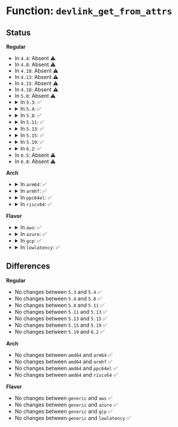 # Function: <code>devlink_get_from_attrs</code>

## Status
<b>Regular</b>
<ul>
<li>
In <code>4.4</code>: Absent ⚠️
</li>
<li>
In <code>4.8</code>: Absent ⚠️
</li>
<li>
In <code>4.10</code>: Absent ⚠️
</li>
<li>
In <code>4.13</code>: Absent ⚠️
</li>
<li>
In <code>4.15</code>: Absent ⚠️
</li>
<li>
In <code>4.18</code>: Absent ⚠️
</li>
<li>
In <code>5.0</code>: Absent ⚠️
</li>
<li>
<details>
<summary>In <code>5.3</code>: ✅</summary>

```c
struct devlink *devlink_get_from_attrs(struct net *net, struct nlattr **attrs);
```

**Collision:** Unique Static

**Inline:** No

**Transformation:** False

**Instances:**

```
In net/core/devlink.c (ffffffff81946970)
Location: net/core/devlink.c:105
Inline: False
Direct callers:
  - net/core/devlink.c:devlink_nl_cmd_health_reporter_dump_get_dumpit
  - net/core/devlink.c:devlink_nl_cmd_region_read_dumpit
  - net/core/devlink.c:devlink_nl_post_doit
  - net/core/devlink.c:devlink_nl_pre_doit
```
**Symbols:**

```
ffffffff81946970-ffffffff81946a27: devlink_get_from_attrs (STB_LOCAL)
```
</details>
</li>
<li>
<details>
<summary>In <code>5.4</code>: ✅</summary>

```c
struct devlink *devlink_get_from_attrs(struct net *net, struct nlattr **attrs);
```

**Collision:** Unique Static

**Inline:** No

**Transformation:** False

**Instances:**

```
In net/core/devlink.c (ffffffff8197b770)
Location: net/core/devlink.c:108
Inline: False
Direct callers:
  - net/core/devlink.c:devlink_nl_cmd_health_reporter_dump_get_dumpit
  - net/core/devlink.c:devlink_nl_cmd_region_read_dumpit
  - net/core/devlink.c:devlink_nl_post_doit
  - net/core/devlink.c:devlink_nl_pre_doit
```
**Symbols:**

```
ffffffff8197b770-ffffffff8197b827: devlink_get_from_attrs (STB_LOCAL)
```
</details>
</li>
<li>
<details>
<summary>In <code>5.8</code>: ✅</summary>

```c
struct devlink *devlink_get_from_attrs(struct net *net, struct nlattr **attrs);
```

**Collision:** Unique Static

**Inline:** No

**Transformation:** False

**Instances:**

```
In net/core/devlink.c (ffffffff81a50e30)
Location: net/core/devlink.c:117
Inline: False
Direct callers:
  - net/core/devlink.c:devlink_nl_cmd_health_reporter_dump_get_dumpit
  - net/core/devlink.c:devlink_nl_cmd_region_read_dumpit
  - net/core/devlink.c:devlink_nl_post_doit
  - net/core/devlink.c:devlink_nl_pre_doit
```
**Symbols:**

```
ffffffff81a50e30-ffffffff81a50ee7: devlink_get_from_attrs (STB_LOCAL)
```
</details>
</li>
<li>
<details>
<summary>In <code>5.11</code>: ✅</summary>

```c
struct devlink *devlink_get_from_attrs(struct net *net, struct nlattr **attrs);
```

**Collision:** Unique Static

**Inline:** No

**Transformation:** False

**Instances:**

```
In net/core/devlink.c (ffffffff81a57140)
Location: net/core/devlink.c:121
Inline: False
Direct callers:
  - net/core/devlink.c:devlink_nl_cmd_health_reporter_dump_get_dumpit
  - net/core/devlink.c:devlink_nl_cmd_region_read_dumpit
  - net/core/devlink.c:devlink_nl_pre_doit
```
**Symbols:**

```
ffffffff81a57140-ffffffff81a571f7: devlink_get_from_attrs (STB_LOCAL)
```
</details>
</li>
<li>
<details>
<summary>In <code>5.13</code>: ✅</summary>

```c
struct devlink *devlink_get_from_attrs(struct net *net, struct nlattr **attrs);
```

**Collision:** Unique Static

**Inline:** No

**Transformation:** False

**Instances:**

```
In net/core/devlink.c (ffffffff81a39fa0)
Location: net/core/devlink.c:124
Inline: False
Direct callers:
  - net/core/devlink.c:devlink_nl_cmd_health_reporter_dump_get_dumpit
  - net/core/devlink.c:devlink_nl_cmd_region_read_dumpit
  - net/core/devlink.c:devlink_nl_pre_doit
```
**Symbols:**

```
ffffffff81a39fa0-ffffffff81a3a057: devlink_get_from_attrs (STB_LOCAL)
```
</details>
</li>
<li>
<details>
<summary>In <code>5.15</code>: ✅</summary>

```c
struct devlink *devlink_get_from_attrs(struct net *net, struct nlattr **attrs);
```

**Collision:** Unique Static

**Inline:** No

**Transformation:** False

**Instances:**

```
In net/core/devlink.c (ffffffff81af23a0)
Location: net/core/devlink.c:123
Inline: False
Direct callers:
  - net/core/devlink.c:devlink_nl_cmd_health_reporter_dump_get_dumpit
  - net/core/devlink.c:devlink_nl_cmd_region_read_dumpit
  - net/core/devlink.c:devlink_nl_pre_doit
```
**Symbols:**

```
ffffffff81af23a0-ffffffff81af24e4: devlink_get_from_attrs (STB_LOCAL)
```
</details>
</li>
<li>
<details>
<summary>In <code>5.19</code>: ✅</summary>

```c
struct devlink *devlink_get_from_attrs(struct net *net, struct nlattr **attrs);
```

**Collision:** Unique Static

**Inline:** No

**Transformation:** False

**Instances:**

```
In net/core/devlink.c (ffffffff81c87210)
Location: net/core/devlink.c:274
Inline: False
Direct callers:
  - net/core/devlink.c:devlink_nl_cmd_health_reporter_dump_get_dumpit
  - net/core/devlink.c:devlink_nl_cmd_region_read_dumpit
  - net/core/devlink.c:devlink_nl_pre_doit
```
**Symbols:**

```
ffffffff81c87210-ffffffff81c87340: devlink_get_from_attrs (STB_LOCAL)
```
</details>
</li>
<li>
<details>
<summary>In <code>6.2</code>: ✅</summary>

```c
struct devlink *devlink_get_from_attrs(struct net *net, struct nlattr **attrs);
```

**Collision:** Unique Static

**Inline:** No

**Transformation:** False

**Instances:**

```
In net/core/devlink.c (ffffffff81e43280)
Location: net/core/devlink.c:356
Inline: False
Direct callers:
  - net/core/devlink.c:devlink_nl_cmd_health_reporter_dump_get_dumpit
  - net/core/devlink.c:devlink_nl_cmd_region_read_dumpit
  - net/core/devlink.c:devlink_nl_pre_doit
```
**Symbols:**

```
ffffffff81e43280-ffffffff81e43376: devlink_get_from_attrs (STB_LOCAL)
```
</details>
</li>
<li>
In <code>6.5</code>: Absent ⚠️
</li>
<li>
In <code>6.8</code>: Absent ⚠️
</li>
</ul>
<b>Arch</b>
<ul>
<li>
<details>
<summary>In <code>arm64</code>: ✅</summary>

```c
struct devlink *devlink_get_from_attrs(struct net *net, struct nlattr **attrs);
```

**Collision:** Unique Static

**Inline:** No

**Transformation:** False

**Instances:**

```
In net/core/devlink.c (ffff800010c230b0)
Location: net/core/devlink.c:108
Inline: False
Direct callers:
  - net/core/devlink.c:devlink_nl_cmd_health_reporter_dump_get_dumpit
  - net/core/devlink.c:devlink_nl_cmd_region_read_dumpit
  - net/core/devlink.c:devlink_nl_post_doit
  - net/core/devlink.c:devlink_nl_pre_doit
```
**Symbols:**

```
ffff800010c230b0-ffff800010c23180: devlink_get_from_attrs (STB_LOCAL)
```
</details>
</li>
<li>
<details>
<summary>In <code>armhf</code>: ✅</summary>

```c
struct devlink *devlink_get_from_attrs(struct net *net, struct nlattr **attrs);
```

**Collision:** Unique Static

**Inline:** No

**Transformation:** False

**Instances:**

```
In net/core/devlink.c (c0d3a6f0)
Location: net/core/devlink.c:108
Inline: False
Direct callers:
  - net/core/devlink.c:devlink_nl_cmd_health_reporter_dump_get_dumpit
  - net/core/devlink.c:devlink_nl_cmd_region_read_dumpit
  - net/core/devlink.c:devlink_nl_post_doit
  - net/core/devlink.c:devlink_nl_pre_doit
```
**Symbols:**

```
c0d3a6f0-c0d3a7a4: devlink_get_from_attrs (STB_LOCAL)
```
</details>
</li>
<li>
<details>
<summary>In <code>ppc64el</code>: ✅</summary>

```c
struct devlink *devlink_get_from_attrs(struct net *net, struct nlattr **attrs);
```

**Collision:** Unique Static

**Inline:** No

**Transformation:** False

**Instances:**

```
In net/core/devlink.c (c000000000d15fc0)
Location: net/core/devlink.c:108
Inline: False
Direct callers:
  - net/core/devlink.c:devlink_nl_cmd_health_reporter_dump_get_dumpit
  - net/core/devlink.c:devlink_nl_cmd_region_read_dumpit
  - net/core/devlink.c:devlink_nl_post_doit
  - net/core/devlink.c:devlink_nl_pre_doit
```
**Symbols:**

```
c000000000d15fc0-c000000000d163f0: devlink_get_from_attrs (STB_LOCAL)
```
</details>
</li>
<li>
<details>
<summary>In <code>riscv64</code>: ✅</summary>

```c
struct devlink *devlink_get_from_attrs(struct net *net, struct nlattr **attrs);
```

**Collision:** Unique Static

**Inline:** No

**Transformation:** False

**Instances:**

```
In net/core/devlink.c (ffffffe00079b998)
Location: net/core/devlink.c:108
Inline: False
Direct callers:
  - net/core/devlink.c:devlink_nl_cmd_health_reporter_dump_get_dumpit
  - net/core/devlink.c:devlink_nl_cmd_region_read_dumpit
  - net/core/devlink.c:devlink_nl_post_doit
  - net/core/devlink.c:devlink_nl_pre_doit
```
**Symbols:**

```
ffffffe00079b998-ffffffe00079ba32: devlink_get_from_attrs (STB_LOCAL)
```
</details>
</li>
</ul>
<b>Flavor</b>
<ul>
<li>
<details>
<summary>In <code>aws</code>: ✅</summary>

```c
struct devlink *devlink_get_from_attrs(struct net *net, struct nlattr **attrs);
```

**Collision:** Unique Static

**Inline:** No

**Transformation:** False

**Instances:**

```
In net/core/devlink.c (ffffffff8191b5e0)
Location: net/core/devlink.c:108
Inline: False
Direct callers:
  - net/core/devlink.c:devlink_nl_cmd_health_reporter_dump_get_dumpit
  - net/core/devlink.c:devlink_nl_cmd_region_read_dumpit
  - net/core/devlink.c:devlink_nl_post_doit
  - net/core/devlink.c:devlink_nl_pre_doit
```
**Symbols:**

```
ffffffff8191b5e0-ffffffff8191b697: devlink_get_from_attrs (STB_LOCAL)
```
</details>
</li>
<li>
<details>
<summary>In <code>azure</code>: ✅</summary>

```c
struct devlink *devlink_get_from_attrs(struct net *net, struct nlattr **attrs);
```

**Collision:** Unique Static

**Inline:** No

**Transformation:** False

**Instances:**

```
In net/core/devlink.c (ffffffff818d5390)
Location: net/core/devlink.c:108
Inline: False
Direct callers:
  - net/core/devlink.c:devlink_nl_cmd_health_reporter_dump_get_dumpit
  - net/core/devlink.c:devlink_nl_cmd_region_read_dumpit
  - net/core/devlink.c:devlink_nl_post_doit
  - net/core/devlink.c:devlink_nl_pre_doit
```
**Symbols:**

```
ffffffff818d5390-ffffffff818d5447: devlink_get_from_attrs (STB_LOCAL)
```
</details>
</li>
<li>
<details>
<summary>In <code>gcp</code>: ✅</summary>

```c
struct devlink *devlink_get_from_attrs(struct net *net, struct nlattr **attrs);
```

**Collision:** Unique Static

**Inline:** No

**Transformation:** False

**Instances:**

```
In net/core/devlink.c (ffffffff8196c770)
Location: net/core/devlink.c:108
Inline: False
Direct callers:
  - net/core/devlink.c:devlink_nl_cmd_health_reporter_dump_get_dumpit
  - net/core/devlink.c:devlink_nl_cmd_region_read_dumpit
  - net/core/devlink.c:devlink_nl_post_doit
  - net/core/devlink.c:devlink_nl_pre_doit
```
**Symbols:**

```
ffffffff8196c770-ffffffff8196c827: devlink_get_from_attrs (STB_LOCAL)
```
</details>
</li>
<li>
<details>
<summary>In <code>lowlatency</code>: ✅</summary>

```c
struct devlink *devlink_get_from_attrs(struct net *net, struct nlattr **attrs);
```

**Collision:** Unique Static

**Inline:** No

**Transformation:** False

**Instances:**

```
In net/core/devlink.c (ffffffff8198ebf0)
Location: net/core/devlink.c:108
Inline: False
Direct callers:
  - net/core/devlink.c:devlink_nl_cmd_health_reporter_dump_get_dumpit
  - net/core/devlink.c:devlink_nl_cmd_region_read_dumpit
  - net/core/devlink.c:devlink_nl_post_doit
  - net/core/devlink.c:devlink_nl_pre_doit
```
**Symbols:**

```
ffffffff8198ebf0-ffffffff8198eca7: devlink_get_from_attrs (STB_LOCAL)
```
</details>
</li>
</ul>

## Differences
<b>Regular</b>
<ul>
<li>
No changes between <code>5.3</code> and <code>5.4</code> ✅
</li>
<li>
No changes between <code>5.4</code> and <code>5.8</code> ✅
</li>
<li>
No changes between <code>5.8</code> and <code>5.11</code> ✅
</li>
<li>
No changes between <code>5.11</code> and <code>5.13</code> ✅
</li>
<li>
No changes between <code>5.13</code> and <code>5.15</code> ✅
</li>
<li>
No changes between <code>5.15</code> and <code>5.19</code> ✅
</li>
<li>
No changes between <code>5.19</code> and <code>6.2</code> ✅
</li>
</ul>
<b>Arch</b>
<ul>
<li>
No changes between <code>amd64</code> and <code>arm64</code> ✅
</li>
<li>
No changes between <code>amd64</code> and <code>armhf</code> ✅
</li>
<li>
No changes between <code>amd64</code> and <code>ppc64el</code> ✅
</li>
<li>
No changes between <code>amd64</code> and <code>riscv64</code> ✅
</li>
</ul>
<b>Flavor</b>
<ul>
<li>
No changes between <code>generic</code> and <code>aws</code> ✅
</li>
<li>
No changes between <code>generic</code> and <code>azure</code> ✅
</li>
<li>
No changes between <code>generic</code> and <code>gcp</code> ✅
</li>
<li>
No changes between <code>generic</code> and <code>lowlatency</code> ✅
</li>
</ul>
